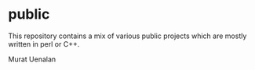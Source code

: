 public
======

This repository contains a mix of various public projects which are mostly written in perl or C++. 

Murat Uenalan
